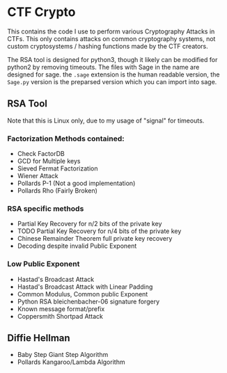 CTF Crypto
=======
This contains the code I use to perform various Cryptography Attacks in CTFs.
This only contains attacks on common cryptography systems, not custom cryptosystems / hashing functions made by the CTF creators.

The RSA tool is designed for python3, though it likely can be modified for python2 by removing timeouts.
The files with Sage in the name are designed for sage. the `.sage` extension is the human readable version, the `Sage.py` version is the preparsed version which you can import into sage. 

## RSA Tool

Note that this is Linux only, due to my usage of "signal" for timeouts.

### Factorization Methods contained:

* Check FactorDB
* GCD for Multiple keys
* Sieved Fermat Factorization
* Wiener Attack
* Pollards P-1 (Not a good implementation)
* Pollards Rho (Fairly Broken)

### RSA specific methods
* Partial Key Recovery for n/2 bits of the private key
* TODO Partial Key Recovery for n/4 bits of the private key
* Chinese Remainder Theorem full private key recovery
* Decoding despite invalid Public Exponent

### Low Public Exponent
* Hastad's Broadcast Attack
* Hastad's Broadcast Attack with Linear Padding
* Common Modulus, Common public Exponent
* Python RSA bleichenbacher-06 signature forgery
* Known message format/prefix
* Coppersmith Shortpad Attack

## Diffie Hellman

* Baby Step Giant Step Algorithm
* Pollards Kangaroo/Lambda Algorithm
